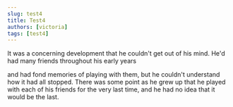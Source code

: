 ```yaml
---
slug: test4
title: Test4
authors: [victoria]
tags: [test4]
---
```



It was a concerning development that he couldn't get out of his mind. He'd had many friends throughout his early years 
<!-- truncate -->

and had fond memories of playing with them, but he couldn't understand how it had all stopped. There was some point as he grew up that he played with each of his friends for the very last time, and he had no idea that it would be the last.
